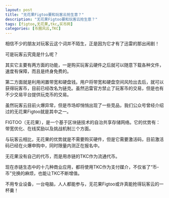 ```yaml
---
layout: post
title: "无花果Figtoo要和玩客云抢生意？"
description: "无花果Figtoo要和玩客云抢生意？"
tags: [figtoo,无花果,tkc,买币网]
categories: [币圈风云,TKC]
---
```

相信不少的朋友对玩客云这个词并不陌生，正是因为它才有了迅雷的那出闹剧！

可是玩客云究竟是什么呢？

其实它主要有两方面的功能，一是购买玩客云硬件之后就可以随意下载各种文件，速度有保障，而且是终身免费的。

第二方面就是利用闲置带宽和硬盘钱。用户将带宽和硬盘空间风险出去后，就可以获得玩客币，目前已经改名为链克。虽然迅雷官方禁止了玩客币的交易，但是也有不少交易平台提供玩克币的交易。

虽然玩客云目前火爆异常，但是市场却悄悄出现了一些竞品，我们公众号曾经介绍过的无花果Figtoo就是其中之一。

FIGTOO（无花果），是一个基于区块链技术的自治共享存储网络。它的优势有：带宽优化、在线奖励以及挑战机制三个方面。

与玩客云相比，无花果的优势就是不需要购买硬件，但是它需要激活码，目前激活码已经在火爆申购中，同时限量内测正在报名中。

无花果没有自己的代币，而是用赤链的TKC作为流通代币。

现在赤链生态中的十几种商业应用，都将使用TKC作为支付媒介，不仅省了“币-币”兑换的麻烦，也能让TKC不断增值。

不用专业设备，一台电脑，人人都能参与，无花果Figtoo或许真能抢得玩客云的一杯羹！
